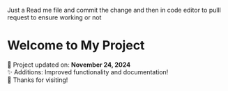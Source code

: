 Just a Read me file and commit the change and then in code editor to pulll request to ensure working or not 
# Welcome to My Project

🚀 Project updated on: **November 24, 2024**  
✨ Additions: Improved functionality and documentation!  
🌟 Thanks for visiting!
